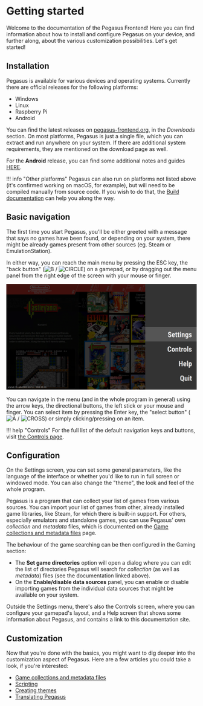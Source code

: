 # Getting started

Welcome to the documentation of the Pegasus Frontend! Here you can find information about how to install and configure Pegasus on your device, and further along, about the various customization possibilities. Let's get started!

## Installation

Pegasus is available for various devices and operating systems. Currently there are official releases for the following platforms:

- Windows
- Linux
- Raspberry Pi
- Android

You can find the latest releases on <a href="http://pegasus-frontend.org/" target="_blank">pegasus-frontend.org</a>, in the *Downloads* section. On most platforms, Pegasus is just a single file, which you can extract and run anywhere on your system. If there are additional system requirements, they are mentioned on the download page as well.

For the **Android** release, you can find some additional notes and guides [HERE](platform-android.md).

!!! info "Other platforms"
    Pegasus can also run on platforms not listed above (it's confirmed working on macOS, for example), but will need to be compiled manually from source code. If you wish to do that, the [Build documentation](../dev/build.md) can help you along the way.

## Basic navigation

The first time you start Pegasus, you'll be either greeted with a message that says no games have been found, or depending on your system, there might be already games present from other sources (eg. Steam or EmulationStation).

In either way, you can reach the main menu by pressing the ESC key, the "back button" (<img class="joybtn" src="../../img/B.png" title="B"> / <img class="joybtn" src="../../img/Circle.png" title="CIRCLE">) on a gamepad, or by dragging out the menu panel from the right edge of the screen with your mouse or finger.

![main menu screenshot](img/mainmenu.png)

You can navigate in the menu (and in the whole program in general) using the arrow keys, the directional buttons, the left stick or your mouse and finger. You can select item by pressing the Enter key, the "select button" (<img class="joybtn" src="../../img/A.png" title="A"> / <img class="joybtn" src="../../img/Cross.png" title="CROSS">) or simply clicking/pressing on an item.

!!! help "Controls"
    For the full list of the default navigation keys and buttons, visit [the Controls page](controls.md).

## Configuration

On the Settings screen, you can set some general parameters, like the language of the interface or whether you'd like to run in full screen or windowed mode. You can also change the "theme", the look and feel of the whole program.

Pegasus is a program that can collect your list of games from various sources. You can import your list of games from other, already installed game libraries, like Steam, for which there is built-in support. For others, especially emulators and standalone games, you can use Pegasus' own *collection* and *metadata* files, which is documented on the [Game collections and metadata files](config-files.md) page.

The behaviour of the game searching can be then configured in the Gaming section:

- The **Set game directories** option will open a dialog where you can edit the list of directories Pegasus will search for *collection* (as well as *metadata*) files (see the documentation linked above).
- On the **Enable/disable data sources** panel, you can enable or disable importing games from the individual data sources that might be available on your system.

Outside the Settings menu, there's also the Controls screen, where you can configure your gamepad's layout, and a Help screen that shows some information about Pegasus, and contains a link to this documentation site.

## Customization

Now that you're done with the basics, you might want to dig deeper into the customization aspect of Pegasus. Here are a few articles you could take a look, if you're interested:

- [Game collections and metadata files](config-files.md)
- [Scripting](scripting.md)
- [Creating themes](../themes/overview.md)
- [Translating Pegasus](../dev/translate.md)
